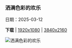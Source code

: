 ### 洒满色彩的欢乐

日期：2025-03-12

**下载**  |  [1920x1080](https://cn.bing.com/th?id=OHR.HoliColors_ZH-CN2177185823_1920x1080.jpg)  |  [3840x2160](https://cn.bing.com/th?id=OHR.HoliColors_ZH-CN2177185823_UHD.jpg)

![洒满色彩的欢乐](https://cn.bing.com/th?id=OHR.HoliColors_ZH-CN2177185823_1920x1080.jpg "洒红节庆祝活动，斋浦尔，印度 (© powerofforever/Getty Images)")

